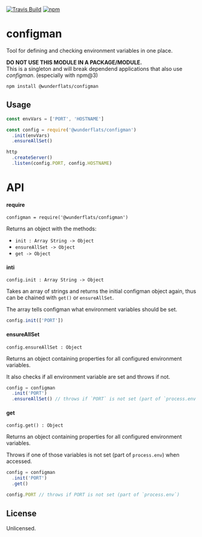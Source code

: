 [![Travis Build](http://img.shields.io/travis/wunderflats/configman.svg?style=flat)](https://travis-ci.org/wunderflats/configman) [![npm](https://img.shields.io/npm/dm/configman.svg)](https://www.npmjs.com/package/configman)

# configman

Tool for defining and checking environment variables in one place.

**DO NOT USE THIS MODULE IN A PACKAGE/MODULE.**  
This is a singleton and will break dependend applications that also use *configman*. (especially with npm@3)


```
npm install @wunderflats/configman
```

## Usage

``` js
const envVars = ['PORT', 'HOSTNAME']

const config = require('@wunderflats/configman')
  .init(envVars)
  .ensureAllSet()

http
  .createServer()
  .listen(config.PORT, config.HOSTNAME)
```

# API

#### require

`configman = require('@wunderflats/configman')`

Returns an object with the methods:

* `init : Array String -> Object`
* `ensureAllSet -> Object`
* `get -> Object`

#### inti

`config.init : Array String -> Object`

Takes an array of strings and returns the initial configman object again, thus can be chained with `get()` or `ensureAllSet`.

The array tells configman what environment variables should be set.

```js
config.init(['PORT'])
```

#### ensureAllSet

`config.ensureAllSet : Object`

Returns an object containing properties for all configured environment variables.

It also checks if all environment variable are set and throws if not.

```js
config = configman
  .init('PORT')
  .ensureAllSet() // throws if `PORT` is not set (part of `process.env`)
```

#### get

`config.get() : Object`

Returns an object containing properties for all configured environment variables.

Throws if one of those variables is not set (part of `process.env`) when accessed.

```js
config = configman
  .init('PORT')
  .get()

config.PORT // throws if PORT is not set (part of `process.env`)
```

## License

Unlicensed.
